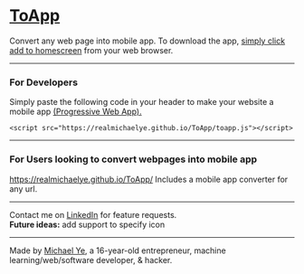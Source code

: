 
# [ToApp](https://realmichaelye.github.io/ToApp/)

Convert any web page into mobile app. To download the app,  [simply click add to homescreen](https://www.howtogeek.com/196087/how-to-add-websites-to-the-home-screen-on-any-smartphone-or-tablet/)  from your web browser.

----------

### **For Developers**

Simply paste the following code in your header to make your website a mobile app  [(Progressive Web App).](https://blog.mozilla.org/firefox/progressive-web-apps-whats-big-deal/)

`<script src="https://realmichaelye.github.io/ToApp/toapp.js"></script>`

----------

### **For Users looking to convert webpages into mobile app**

https://realmichaelye.github.io/ToApp/ Includes a mobile app converter for any url.

----------

Contact me on  [LinkedIn](https://www.linkedin.com/in/realmichaelye/)  for feature requests.  
**Future ideas:**  add support to specify icon

----------

Made by  [Michael Ye](https://www.linkedin.com/in/realmichaelye/), a 16-year-old entrepreneur, machine learning/web/software developer, & hacker.
